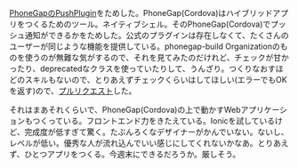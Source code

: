 [PhoneGapのPushPlugin][phonegap-build/PushPlugin]をためした。PhoneGap(Cordova)はハイブリッドアプリをつくるためのツール。ネイティブシェル。そのPhoneGap(Cordova)でプッシュ通知ができるかをためした。公式のプラグインは存在しなくて、たくさんのユーザーが同じような機能を提供している。phonegap-build Organizationのものを使うのが無難な気がするので、それを見てみたのだけれど、チェックが甘かったり、deprecatedなクラスを使っていたりして、うんざり。つくりなおすほどのスキルもないので、とりあえずチェックくらいはしてほしい(エラーでもOKを返す)ので、[プルリクエスト](https://github.com/phonegap-build/PushPlugin/pull/160)した。

それはまあそれくらいで、PhoneGap(Cordova)の上で動かすWebアプリケーションもつくっている。フロントエンド力をきたえている。Ionicを試しているけど、完成度が低すぎて驚く。たぶんろくなデザイナーがかんでいない。ないし、レベルが低い。優秀な人が流れ込んでいい感じにしてくれないかなあ。とりあえず、ひとつアプリをつくる。今週末にできるだろうか。厳しそう。

[phonegap-build/PushPlugin]: https://github.com/phonegap-build/PushPlugin
